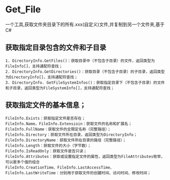 # Get_File
一个工具,获取文件夹目录下的所有.xxx(自定义)文件,并复制到另一个文件夹,基于C#
## 获取指定目录包含的文件和子目录
    1. DirectoryInfo.GetFiles()：获取目录中（不包含子目录）的文件，返回类型为FileInfo[]，支持通配符查找；
    2. DirectoryInfo.GetDirectories()：获取目录（不包含子目录）的子目录，返回类型为DirectoryInfo[]，支持通配符查找；
    3. DirectoryInfo. GetFileSystemInfos()：获取指定目录下（不包含子目录）的文件和子目录，返回类型为FileSystemInfo[]，支持通配符查找；
## 获取指定文件的基本信息；
    FileInfo.Exists：获取指定文件是否存在；
    FileInfo.Name，FileInfo.Extensioin：获取文件的名称和扩展名；
    FileInfo.FullName：获取文件的全限定名称（完整路径）；
    FileInfo.Directory：获取文件所在目录，返回类型为DirectoryInfo；
    FileInfo.DirectoryName：获取文件所在目录的路径（完整路径）；
    FileInfo.Length：获取文件的大小（字节数）；
    FileInfo.IsReadOnly：获取文件是否只读；
    FileInfo.Attributes：获取或设置指定文件的属性，返回类型为FileAttributes枚举，可以是多个值的组合
    FileInfo.CreationTime、FileInfo.LastAccessTime、FileInfo.LastWriteTime：分别用于获取文件的创建时间、访问时间、修改时间；
